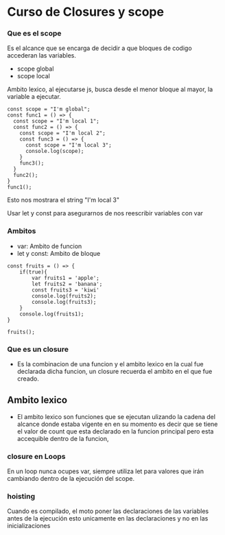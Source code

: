 # Curso de Closures y scope

### Que es el scope
Es el alcance que se encarga de decidir a que bloques de codigo accederan las variables.
 - scope global
 - scope local

Ambito lexico, al ejecutarse js, busca desde el menor bloque al mayor, la variable a ejecutar.

```
const scope = "I'm global";
const func1 = () => {
  const scope = "I'm local 1";
  const func2 = () => {
    const scope = "I'm local 2";
    const func3 = () => {
      const scope = "I'm local 3";
      console.log(scope);
    }
    func3();
  }
  func2();
}
func1();
```
Esto nos mostrara el string "I'm local 3"

Usar let y const para asegurarnos de nos reescribir variables con var

### Ambitos
* var: Ambito de funcion
* let y const: Ambito de bloque

```
const fruits = () => {
    if(true){
        var fruits1 = 'apple';
        let fruits2 = 'banana';
        const fruits3 = 'kiwi'
        console.log(fruits2);
        console.log(fruits3);
    } 
    console.log(fruits1);
}

fruits();
```

### Que es un closure
- Es la combinacion de una funcion y el ambito lexico en la cual fue declarada dicha funcion, un closure recuerda el ambito en el que fue creado.

## Ambito lexico
- El ambito lexico son funciones que se ejecutan ulizando
la cadena del alcance donde estaba vigente en en su momento
es decir que se tiene el valor de count que esta declarado en la funcion principal
pero esta accequible dentro de la funcion,

### closure en Loops
En un loop nunca ocupes var, siempre utiliza let para valores que irán cambiando dentro de la ejecución del scope.

### hoisting
Cuando es compilado, el moto poner las declaraciones de las variables antes de la ejecución esto unicamente en las declaraciones y no en las inicializaciones